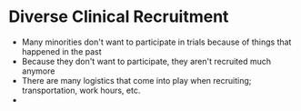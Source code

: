 # Diverse Clinical Recruitment

- Many minorities don't want to participate in trials because of things that happened in the past
- Because they don't want to participate, they aren't recruited much anymore
- There are many logistics that come into play when recruiting; transportation, work hours, etc. 
- 